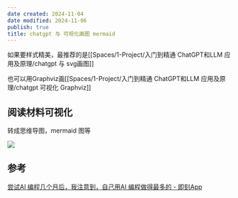 ```yaml
---
date created: 2024-11-04
date modified: 2024-11-06
publish: true
title: chatgpt 与 可视化画图 mermaid
---
```

如果要样式精美，最推荐的是[[Spaces/1-Project/入门到精通 ChatGPT和LLM 应用及原理/chatgpt 与 svg画图]]

也可以用Graphviz画[[Spaces/1-Project/入门到精通 ChatGPT和LLM 应用及原理/chatgpt 可视化 Graphviz]]


## 阅读材料可视化

转成思维导图，mermaid 图等

![](https://pub-pic.oldwinter.top/2024/11/7fcf198434c4e6eb5a689fcd32f10ea5.png)

##


## 参考

[尝试AI 编程几个月后，我注意到，自己用AI 编程做得最多的 - 即刻App](https://m.okjike.com/originalPosts/671724bca6437eea3f183804?s=eyJ1IjoiNTY4YmMzODg5YjMyOTAxMTAwZTUxZTdjIiwiZCI6MX0%3D)